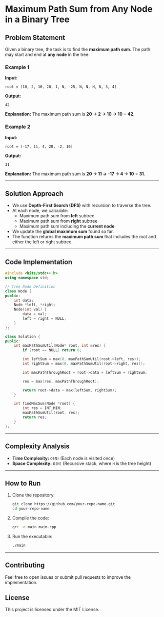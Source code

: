 # Maximum Path Sum from Any Node in a Binary Tree

## Problem Statement
Given a binary tree, the task is to find the **maximum path sum**. The path may start and end at **any node** in the tree.

### **Example 1**
**Input:**  
```
root = [10, 2, 10, 20, 1, N, -25, N, N, N, N, 3, 4]
```
**Output:**  
```
42
```
**Explanation:**
The maximum path sum is **20 → 2 → 10 → 10** = **42**.

### **Example 2**
**Input:**  
```
root = [-17, 11, 4, 20, -2, 10]
```
**Output:**  
```
31
```
**Explanation:**
The maximum path sum is **20 → 11 → -17 → 4 → 10** = **31**.

---

## Solution Approach
- We use **Depth-First Search (DFS)** with recursion to traverse the tree.
- At each node, we calculate:
  - Maximum path sum from **left** subtree
  - Maximum path sum from **right** subtree
  - Maximum path sum including the **current node**
- We update the **global maximum sum** found so far.
- The function returns the **maximum path sum** that includes the root and either the left or right subtree.

---

## Code Implementation
```cpp
#include <bits/stdc++.h>
using namespace std;

// Tree Node Definition
class Node {
public:
    int data;
    Node *left, *right;
    Node(int val) {
        data = val;
        left = right = NULL;
    }
};

class Solution {
public:
    int maxPathSumUtil(Node* root, int &res) {
        if (root == NULL) return 0;

        int leftSum = max(0, maxPathSumUtil(root->left, res));
        int rightSum = max(0, maxPathSumUtil(root->right, res));

        int maxPathThroughRoot = root->data + leftSum + rightSum;

        res = max(res, maxPathThroughRoot);

        return root->data + max(leftSum, rightSum);
    }

    int findMaxSum(Node *root) {
        int res = INT_MIN;
        maxPathSumUtil(root, res);
        return res;
    }
};
```

---

## Complexity Analysis
- **Time Complexity:** `O(N)` (Each node is visited once)
- **Space Complexity:** `O(H)` (Recursive stack, where `H` is the tree height)

---

## How to Run
1. Clone the repository:
   ```sh
   git clone https://github.com/your-repo-name.git
   cd your-repo-name
   ```
2. Compile the code:
   ```sh
   g++ -o main main.cpp
   ```
3. Run the executable:
   ```sh
   ./main
   ```

---

## Contributing
Feel free to open issues or submit pull requests to improve the implementation.

## License
This project is licensed under the MIT License.

